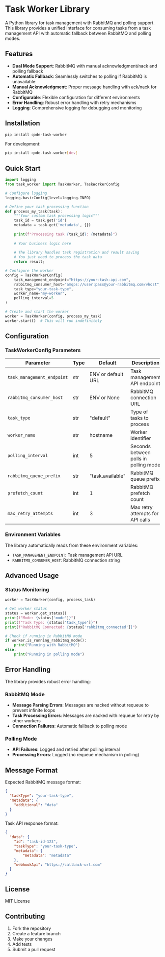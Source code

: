 # Task Worker Library

A Python library for task management with RabbitMQ and polling support. This library provides a unified interface for consuming tasks from a task management API with automatic fallback between RabbitMQ and polling modes.

## Features

- **Dual Mode Support**: RabbitMQ with manual acknowledgment/nack and polling fallback
- **Automatic Fallback**: Seamlessly switches to polling if RabbitMQ is unavailable
- **Manual Acknowledgment**: Proper message handling with ack/nack for RabbitMQ
- **Configurable**: Flexible configuration for different environments
- **Error Handling**: Robust error handling with retry mechanisms
- **Logging**: Comprehensive logging for debugging and monitoring

## Installation

```bash
pip install qode-task-worker
```

For development:
```bash
pip install qode-task-worker[dev]
```

## Quick Start

```python
import logging
from task_worker import TaskWorker, TaskWorkerConfig

# Configure logging
logging.basicConfig(level=logging.INFO)

# Define your task processing function
def process_my_task(task):
    """Your custom task processing logic"""
    task_id = task.get('id')
    metadata = task.get('metadata', {})
    
    print(f"Processing task {task_id}: {metadata}")
    
    # Your business logic here
    
    # The library handles task registration and result saving
    # You just need to process the task data
    return result;

# Configure the worker
config = TaskWorkerConfig(
    task_management_endpoint="https://your-task-api.com",
    rabbitmq_consumer_host="amqps://user:pass@your-rabbitmq.com/vhost",
    task_type="your-task-type",
    worker_name="my-worker",
    polling_interval=5
)

# Create and start the worker
worker = TaskWorker(config, process_my_task)
worker.start()  # This will run indefinitely
```

## Configuration

### TaskWorkerConfig Parameters

| Parameter | Type | Default | Description |
|-----------|------|---------|-------------|
| `task_management_endpoint` | str | ENV or default URL | Task management API endpoint |
| `rabbitmq_consumer_host` | str | ENV or None | RabbitMQ connection URL |
| `task_type` | str | "default" | Type of tasks to process |
| `worker_name` | str | hostname | Worker identifier |
| `polling_interval` | int | 5 | Seconds between polls in polling mode |
| `rabbitmq_queue_prefix` | str | "task.available" | RabbitMQ queue prefix |
| `prefetch_count` | int | 1 | RabbitMQ prefetch count |
| `max_retry_attempts` | int | 3 | Max retry attempts for API calls |

### Environment Variables

The library automatically reads from these environment variables:

- `TASK_MANAGEMENT_ENDPOINT`: Task management API URL
- `RABBITMQ_CONSUMER_HOST`: RabbitMQ connection string

## Advanced Usage

### Status Monitoring

```python
worker = TaskWorker(config, process_task)

# Get worker status
status = worker.get_status()
print(f"Mode: {status['mode']}")
print(f"Task Type: {status['task_type']}")
print(f"RabbitMQ Connected: {status['rabbitmq_connected']}")

# Check if running in RabbitMQ mode
if worker.is_running_rabbitmq_mode():
    print("Running with RabbitMQ")
else:
    print("Running in polling mode")
```

## Error Handling

The library provides robust error handling:

### RabbitMQ Mode
- **Message Parsing Errors**: Messages are nacked without requeue to prevent infinite loops
- **Task Processing Errors**: Messages are nacked with requeue for retry by other workers
- **Connection Failures**: Automatic fallback to polling mode

### Polling Mode
- **API Failures**: Logged and retried after polling interval
- **Processing Errors**: Logged (no requeue mechanism in polling)

## Message Format

Expected RabbitMQ message format:

```json
{
  "taskType": "your-task-type",
  "metadata": {
    "additional": "data"
  }
}
```

Task API response format:

```json
{
  "data": {
    "id": "task-id-123",
    "taskType": "your-task-type", 
    "metadata": {
        "metadata": "metadata"
    },
    "webhookApi": "https://callback-url.com"
  }
}
```

## License

MIT License

## Contributing

1. Fork the repository
2. Create a feature branch
3. Make your changes
4. Add tests
5. Submit a pull request 